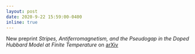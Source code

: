 ```yaml
---
layout: post
date: 2020-9-22 15:59:00-0400
inline: true
---
```


New preprint <i>Stripes, Antiferromagnetism, and the Pseudogap in the Doped Hubbard Model at Finite Temperature</i> on <a href="https://arxiv.org/abs/2009.10736">arXiv</a>
